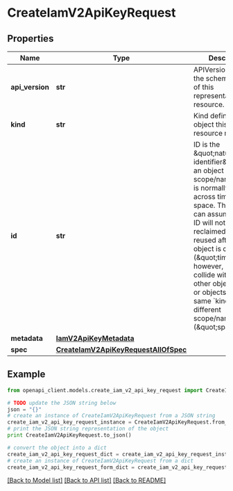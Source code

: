 # CreateIamV2ApiKeyRequest


## Properties
Name | Type | Description | Notes
------------ | ------------- | ------------- | -------------
**api_version** | **str** | APIVersion defines the schema version of this representation of a resource. | [optional] [readonly] 
**kind** | **str** | Kind defines the object this REST resource represents. | [optional] [readonly] 
**id** | **str** | ID is the \&quot;natural identifier\&quot; for an object within its scope/namespace; it is normally unique across time but not space. That is, you can assume that the ID will not be reclaimed and reused after an object is deleted (\&quot;time\&quot;); however, it may collide with IDs for other object &#x60;kinds&#x60; or objects of the same &#x60;kind&#x60; within a different scope/namespace (\&quot;space\&quot;). | [optional] [readonly] 
**metadata** | [**IamV2ApiKeyMetadata**](IamV2ApiKeyMetadata.md) |  | [optional] 
**spec** | [**CreateIamV2ApiKeyRequestAllOfSpec**](CreateIamV2ApiKeyRequestAllOfSpec.md) |  | 

## Example

```python
from openapi_client.models.create_iam_v2_api_key_request import CreateIamV2ApiKeyRequest

# TODO update the JSON string below
json = "{}"
# create an instance of CreateIamV2ApiKeyRequest from a JSON string
create_iam_v2_api_key_request_instance = CreateIamV2ApiKeyRequest.from_json(json)
# print the JSON string representation of the object
print CreateIamV2ApiKeyRequest.to_json()

# convert the object into a dict
create_iam_v2_api_key_request_dict = create_iam_v2_api_key_request_instance.to_dict()
# create an instance of CreateIamV2ApiKeyRequest from a dict
create_iam_v2_api_key_request_form_dict = create_iam_v2_api_key_request.from_dict(create_iam_v2_api_key_request_dict)
```
[[Back to Model list]](../ccloud/README.md#documentation-for-models) [[Back to API list]](../ccloud/README.md#documentation-for-api-endpoints) [[Back to README]](../ccloud/README.md)


